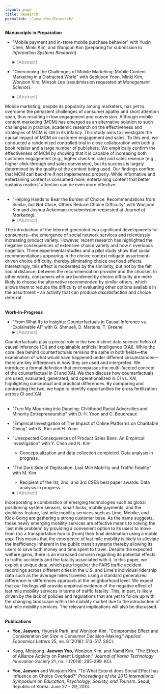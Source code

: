 ```yaml
---
layout: page
title: Research
permalink: /JaewonYoo/Research/
---
```


**Manuscripts in Preparation**

- "Mobile payment and in-store mobile purchase behavior" with Yuxin Chen, Minki Kim, and Wonjoon Kim (preparing for submission to _Information Systems Research_). 
  <details>
   <summary><span style="color:gray">[Abstract]</span></summary>
   A growing number of retailers have enabled in-store mobile purchases, which allow consumers to buy products they see anytime and anywhere in the offline store using their mobile phones. This practice is facilitated by the emerging mobile payment services (e.g., Google Pay, WeChat Pay, or Kakao Pay) that represent a substantial shift in the transaction experience as they require fewer tasks to complete than incumbent payment options such as credit cards. This paper investigates the behavioral consequences of mobile payment adoption in the context of in-store mobile purchase using data from a leading book retailer in Korea with the launch of the most popular mobile payment service in the country during the data period. The results show that the adoption of a mobile payment service not only increases the total spending and purchase frequency of the adopters but also increases their consumption variety. These findings are consistent with the predictions from the transaction cost theory and are supported and further verified by a series of additional empirical analysis. The implications of our results for retailers and consumers are also discussed. <br/><br/> </details>


- "Overcoming the Challenges of Mobile Marketing: Mobile Content Marketing in a Distracted World" with Seokjoon Yoon, Minki Kim, Wonjoon Kim, Minsok Lee (resubmission requested at _Management Science_).
  <details>
  <summary><span style="color:gray">[Abstract]</span></summary>
Mobile marketing, despite its popularity among marketers, has yet to overcome the persistent challenges of consumer apathy and short attention span, thus resulting in low engagement and conversion. Although mobile content marketing (MCM) has emerged as an alternative solution to such challenges in practice, academic research on the effectiveness and strategies of MCM is still in its infancy. This study aims to investigate the causal impact of MCM on customer engagement and sales. To this end, we conducted a randomized controlled trial in close collaboration with both a book retailer and a large number of publishers. We empirically confirm the effectiveness of MCM by showing that it is capable of increasing both customer engagement (e.g., higher check-in rate) and sales revenue (e.g., higher click-through and sales conversion), but its success is largely determined by the quality of the content being used. Our findings confirm that MCM can backfire if not implemented properly. While informative and entertaining content is consumed more, entertaining content that better sustains readers’ attention can be even more effective. <br/><br/> </details>


- "Helping Hands to Bear the Burden of Choice: Recommendations from Similar, but Not Close, Others Reduce Choice Difficulty" with Wonjoon Kim and Joshua Ackerman (resubmission requested at _Journal of Marketing_).
  <details>
  <summary><span style="color:gray">[Abstract]</span></summary>
The introduction of the Internet generated two significant developments for consumers—the emergence of social network services and relentlessly increasing product variety. However, recent research has highlighted the negative consequences of extensive choice variety and how it overloads cognition. Three experimental studies and a pilot study show that social recommendations appearing in the choice context mitigate assortment-driven choice difficulty, thereby eliminating choice overload effects. Interestingly, this effect is moderated by the similarity, but not by the felt social distance, between the recommendation provider and the chooser. In other words, consumers who are burdened by choice difficulty are more likely to choose the alternative recommended by similar others, which allows them to reduce the difficulty of evaluating other options available in the assortment – an activity that can produce dissatisfaction and choice deferral. <br/><br/> </details>


**Work-in-Progress**

- "From What Ifs to Insights: Counterfactuals in Causal Inference vs. Explainable AI" with G. Shmueli, D. Martens, T. Greene
  <details>
  <summary><span style="color:gray">[Abstract]</span></summary>
Counterfactuals play a pivotal role in the two distinct data science fields of causal inference (CI) and explainable artificial intelligence (XAI). While the core idea behind counterfactuals remains the same in both fields—the examination of what would have happened under different circumstances—there are key differences in how they are used and interpreted. We introduce a formal definition that encompasses the multi-faceted concept of the counterfactual in CI and XAI. We then discuss how counterfactuals are used, evaluated, generated, and operationalized in CI vs. XAI, highlighting conceptual and practical differences. By comparing and contrasting the two, we hope to identify opportunities for cross fertilization across CI and XAI.  <br/><br/> </details>

- "Turn My Mourning into Dancing: Childhood Racial Adversities and Minority Entrepreneurship" with D. H. Yoon and C. Boudreaux

- "Empirical Investigation of The Impact of Online Platforms on Charitable Giving" with N. Kim and H. Yoon

- "Unexpected Consequences of Product Sales Bans: An Empirical Investigation" with Y. Chen and N. Kim
   - Conceptualization and data collection completed. Data analysis in progress.

- "The Dark Side of Digitization: Last Mile Mobility and Traffic Fatality" with M. Kim
   - Recipient of the 1st, 2nd, and 3rd CSES best paper awards. Data analysis in progress. 
  <details>
  <summary><span style="color:gray">[Abstract]</span></summary>
Incorporating a combination of emerging technologies such as global positioning system sensors, smart locks, mobile payments, and the dockless feature, last mile mobility services such as Lime, Mobike, and Kick-Going are gathering a strong customer base. As the name suggests, these newly emerging mobility services are effective means to solving the `last mile problem' by providing a convenient option to its users to move from (to) a transportation hub to (from) their final destination using a moble app. This means that the emergence of last mile mobility is likely to alleviate the inefficiency inherent in the public transit systems thereby allowing its users to save both money and time spent to travel. Despite the expected welfare gains, there is an increased concern regarding its potential effects to traffic accidents and the fatality associated with it. In this paper, we exploit a unique data, which puts together the FARS traffic accident recordings across different cities in the U.S. and Lime's individual ridership data such as the average miles traveled, using a standard generalized difference-in-differences approach at the neighborhood level. We expect that our findings will provide empirical evidence of the negative effect of last mile mobility services in terms of traffic fatality. This, in part, is likely driven by the lack of policies and regulations that are yet to follow up with the changing landscape within the mobility market due to the introduction of last mile mobility services. The relevant implications will also be discussed. <br/><br/> </details>


**Publications**

- **Yoo, Jaewon**, Hyunsik Park, and Wonjoon Kim. “Compromise Effect and Consideration Set Size in Consumer Decision-Making.” _Applied Economics Letters_ 25, no. 8 (2018): 513-517. SSCI.

- Kang, Minjeong, **Jaewon Yoo**, Wonjoon Kim, and Namil Kim. “The Effect of Alliance Activity on Patent Litigation.” _Journal of Korea Technology Innovation Society_ 21, no. 1 (2018): 265-299. KCI.

- **Yoo, Jaewon** and Wonjoon Kim. “To What Extend does Social Effect has Influence on Choice Overload?” _Proceedings of the 2013 International Symposium on Education, Psychology, Society, and Tourism_. Seoul, Republic of Korea. June 27 - 29, 2013.
